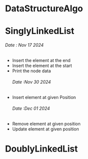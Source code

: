 # DataStructureAlgo
# SinglyLinkedList
<h6>Date : Nov 17 2024</h6>
<ul>
  <li>Insert the element at the end</li>
  <li>Insert the element at the start</li>
  <li>Print the node data</li>
  <h6>Date :Nov 30 2024</h6>
  <li>Insert element at given Position</li>
  <h6>Date :Dec 01 2024</h6>
  <li>Remove element at given position</li>
  <li>Update element at given position</li>
</ul>

# DoublyLinkedList

